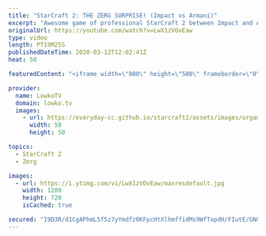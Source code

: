 ```yaml
---
title: "StarCraft 2: THE ZERG SURPRISE! (Impact vs Armani)"
excerpt: "Awesome game of professional StarCraft 2 between Impact and Armani. Impact's game plan is to make sure his opponent nevers secures a fourth base while getting one himself. This forces Armani to make some very risky moves, starting with a surprise Nydus Worm.  Get more videos & support my work: http://www.patreon.com/lowkotv"
originalUrl: https://youtube.com/watch?v=LwX1zVOvEaw
type: video
length: PT19M25S
publishedDateTime: 2020-03-12T12:02:41Z
heat: 50

featuredContent: "<iframe width=\"800\" height=\"500\" frameborder=\"0\" src=\"https://www.youtube.com/embed/LwX1zVOvEaw\" allow=\"accelerometer; autoplay; encrypted-media; gyroscope; picture-in-picture\" allowfullscreen></iframe>"

provider:
  name: LowkoTV
  domain: lowko.tv
  images:
    - url: https://everyday-cc.github.io/starcraft2/assets/images/organizations/lowko.tv-50x50.jpg
      width: 50
      height: 50

topics:
  - StarCraft 2
  - Zerg

images:
  - url: https://i.ytimg.com/vi/LwX1zVOvEaw/maxresdefault.jpg
    width: 1280
    height: 720
    isCached: true

secured: "I9D3R/d1CgAPhmL5f5z7yYmdfz0KFpcHtXlhmffidMs9WfTopdH/FIutE/GN8cA8VdWuaE7u6FAxX/X6RE72JzXebpDiHk2Rh+ZLfr6EM4Uo4HU152BMnHh8PgNf5Ua5ZYAtCKiVERrdwRuiyA5L7Cc7UUMMmdmKxJ0qkTQUnDkYkzjBbUSQGG2bjwErUWBLiFetgTRISp7cNFr0S8FS/ABBNZj33dMG+6mJ9nbtoBbUmEVguHpYb3723G6u3IMP49gq7H87PgRkoAuFHY2ebIUfdg0kNVuYy6YBmvBc7nPNDdkU8lwxjfxDCpxC6ax9zbMmjYnn7oIXAh0+rcLh8yJcKcss7YL+naVklR3ZCAAIhyIM0DJZWTRDY04rO8uLxGVBwEYhJIoXYwWFSSZAfmHfxSDF/AdjSDA0HpCzznc=;cWBdcAmsuqbjb9BTHZOovw=="
---
```


